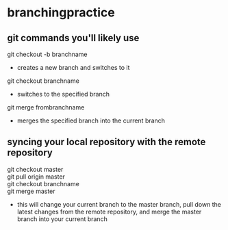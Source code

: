 # branchingpractice

## git commands you'll likely use

git checkout -b branchname
 - creates a new branch and switches to it

git checkout branchname
 - switches to the specified branch

git merge frombranchname
 - merges the specified branch into the current branch

## syncing your local repository with the remote repository

git checkout master  
git pull origin master  
git checkout branchname  
git merge master  
 - this will change your current branch to the master branch, pull down the latest changes from the remote repository, and merge the master branch into your current branch
